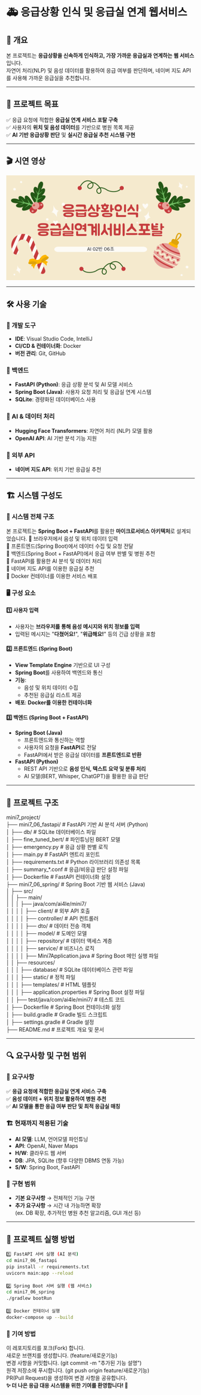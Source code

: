 # 🚑 응급상황 인식 및 응급실 연계 웹서비스

## 📌 개요
본 프로젝트는 **응급상황을 신속하게 인식하고, 가장 가까운 응급실과 연계하는 웹 서비스**입니다.  
자연어 처리(NLP) 및 음성 데이터를 활용하여 응급 여부를 판단하며, 네이버 지도 API를 사용해 가까운 응급실을 추천합니다.

---

## 🎯 프로젝트 목표
✅ 응급 요청에 적합한 **응급실 연계 서비스 포탈 구축**  
✅ 사용자의 **위치 및 음성 데이터**를 기반으로 병원 목록 제공  
✅ **AI 기반 응급상황 판단** 및 **실시간 응급실 추천 시스템 구현**  

---

## 🎬 시연 영상
[![시연 영상](https://raw.githubusercontent.com/lyrWinterCat/KT_Aivle_MINI7/main/EmergencyReport.png)](https://www.youtube.com/watch?v=bYSpKPcFpw0)

---

## 🛠 사용 기술

### **📌 개발 도구**
- **IDE**: Visual Studio Code, IntelliJ
- **CI/CD & 컨테이너화**: Docker
- **버전 관리**: Git, GitHub

### **📌 백엔드**
- **FastAPI (Python)**: 응급 상황 분석 및 AI 모델 서비스
- **Spring Boot (Java)**: 사용자 요청 처리 및 응급실 연계 시스템
- **SQLite**: 경량화된 데이터베이스 사용

### **📌 AI & 데이터 처리**
- **Hugging Face Transformers**: 자연어 처리 (NLP) 모델 활용
- **OpenAI API**: AI 기반 분석 기능 지원

### **📌 외부 API**
- **네이버 지도 API**: 위치 기반 응급실 추천

---

## 🏗 시스템 구성도

### 🔹 **시스템 전체 구조**
본 프로젝트는 **Spring Boot + FastAPI**를 활용한 **마이크로서비스 아키텍처**로 설계되었습니다.
📌 브라우저에서 음성 및 위치 데이터 입력 <br>
📌 프론트엔드(Spring Boot)에서 데이터 수집 및 요청 전달<br> 
📌 백엔드(Spring Boot + FastAPI)에서 응급 여부 판별 및 병원 추천<br> 
📌 FastAPI를 활용한 AI 분석 및 데이터 처리<br> 
📌 네이버 지도 API를 이용한 응급실 추천<br> 
📌 Docker 컨테이너를 이용한 서비스 배포<br>

### 🖥 **구성 요소**
#### 1️⃣ **사용자 입력**
- 사용자는 **브라우저를 통해 음성 메시지와 위치 정보를 입력**  
- 입력된 메시지는 "**다쳤어요!**", "**위급해요!**" 등의 긴급 상황을 포함  

#### 2️⃣ **프론트엔드 (Spring Boot)**
- **View Template Engine** 기반으로 UI 구성
- **Spring Boot**를 사용하여 백엔드와 통신
- **기능**: 
  - 음성 및 위치 데이터 수집  
  - 추천된 응급실 리스트 제공  
- **배포**: **Docker를 이용한 컨테이너화**

#### 3️⃣ **백엔드 (Spring Boot + FastAPI)**
- **Spring Boot (Java)**
  - 프론트엔드와 통신하는 역할
  - 사용자의 요청을 **FastAPI**로 전달
  - FastAPI에서 받은 응급실 데이터를 **프론트엔드로 반환**
- **FastAPI (Python)**
  - REST API 기반으로 **음성 인식, 텍스트 요약 및 분류 처리**
  - AI 모델(BERT, Whisper, ChatGPT)을 활용한 응급 판단

---

## 📂 프로젝트 구조
mini7_project/ <br>
├── mini7_06_fastapi/ # FastAPI 기반 AI 분석 서버 (Python) <br>
│ ├── db/ # SQLite 데이터베이스 파일 <br>
│ ├── fine_tuned_bert/ # 파인튜닝된 BERT 모델 <br>
│ ├── emergency.py # 응급 상황 판별 로직 <br>
│ ├── main.py # FastAPI 엔트리 포인트 <br>
│ ├── requirements.txt # Python 라이브러리 의존성 목록 <br>
│ ├── summary_*.conf # 응급/비응급 판단 설정 파일 <br>
│ ├── Dockerfile # FastAPI 컨테이너화 설정 <br>
├── mini7_06_spring/ # Spring Boot 기반 웹 서비스 (Java) <br>
│ ├── src/ <br>
│ │ ├── main/ <br>
│ │ │ ├── java/com/ai4le/mini7/ <br>
│ │ │ │ ├── client/ # 외부 API 호출 <br>
│ │ │ │ ├── controller/ # API 컨트롤러 <br>
│ │ │ │ ├── dto/ # 데이터 전송 객체 <br>
│ │ │ │ ├── model/ # 도메인 모델 <br>
│ │ │ │ ├── repository/ # 데이터 액세스 계층 <br>
│ │ │ │ ├── service/ # 비즈니스 로직 <br>
│ │ │ │ ├── Mini7Application.java # Spring Boot 메인 실행 파일 <br>
│ │ ├── resources/ <br>
│ │ │ ├── database/ # SQLite 데이터베이스 관련 파일 <br>
│ │ │ ├── static/ # 정적 파일 <br>
│ │ │ ├── templates/ # HTML 템플릿 <br>
│ │ │ ├── application.properties # Spring Boot 설정 파일 <br>
│ │ ├── test/java/com/ai4le/mini7/ # 테스트 코드 <br>
│ ├── Dockerfile # Spring Boot 컨테이너화 설정 <br>
│ ├── build.gradle # Gradle 빌드 스크립트 <br>
│ ├── settings.gradle # Gradle 설정 <br>
├── README.md # 프로젝트 개요 및 문서<br>


---

## 🔍 요구사항 및 구현 범위

### 🎯 **요구사항**
✅ **응급 요청에 적합한 응급실 연계 서비스 구축**  
✅ **음성 데이터 + 위치 정보 활용하여 병원 추천**  
✅ **AI 모델을 통한 응급 여부 판단 및 최적 응급실 매칭**  

### 🏗 **현재까지 적용된 기술**
- **AI 모델**: LLM, 언어모델 파인튜닝
- **API**: OpenAI, Naver Maps
- **H/W**: 클라우드 웹 서버
- **DB**: JPA, SQLite (향후 다양한 DBMS 연동 가능)
- **S/W**: Spring Boot, FastAPI

### 📌 **구현 범위**
- **기본 요구사항** → 전체적인 기능 구현
- **추가 요구사항** → 시간 내 가능하면 확장  
  (ex. DB 확장, 추가적인 병원 추천 알고리즘, GUI 개선 등)

---

## 🚀 프로젝트 실행 방법


```bash
1️⃣ FastAPI 서버 실행 (AI 분석)
cd mini7_06_fastapi
pip install -r requirements.txt
uvicorn main:app --reload

2️⃣ Spring Boot 서버 실행 (웹 서비스)
cd mini7_06_spring
./gradlew bootRun

3️⃣ Docker 컨테이너 실행
docker-compose up --build
```

### 🤝 기여 방법
이 레포지토리를 포크(Fork) 합니다. <br>
새로운 브랜치를 생성합니다. (feature/새로운기능)<br>
변경 사항을 커밋합니다. (git commit -m "추가된 기능 설명")<br>
원격 저장소에 푸시합니다. (git push origin feature/새로운기능)<br>
PR(Pull Request)을 생성하여 변경 사항을 공유합니다.<br>
**✨ 더 나은 응급 대응 시스템을 위한 기여를 환영합니다! 🚀**

